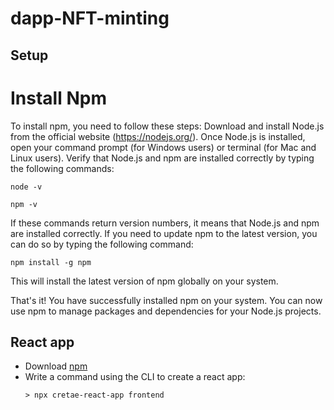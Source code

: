 # dapp-NFT-minting

## Setup

# Install Npm

To install npm, you need to follow these steps:
    Download and install Node.js from the official website (https://nodejs.org/).
    Once Node.js is installed, open your command prompt (for Windows users) or terminal (for Mac and Linux users).
    Verify that Node.js and npm are installed correctly by typing the following commands:

	node -v

	npm -v

If these commands return version numbers, it means that Node.js and npm are installed correctly.
If you need to update npm to the latest version, you can do so by typing the following command:

    npm install -g npm

This will install the latest version of npm globally on your system.

That's it! You have successfully installed npm on your system. You can now use npm to manage packages and dependencies for your Node.js projects.

## React app

- Download [npm](https://www.npmjs.com/package/npx)
- Write a command using the CLI to create a react app: 
	```console
	> npx cretae-react-app frontend
	 ```
